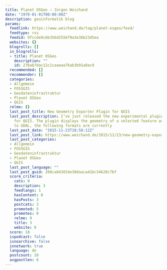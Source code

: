 ```yaml
---
title: Planet OSGeo – Jürgen Weichand
date: "1970-01-01T00:00:00Z"
description: geoinformatik blog
params:
  feedlink: https://www.weichand.de/tag/planet-osgeo/feed/
  feedtype: rss
  feedid: 9fccde9c6b356d2556f9a3e36b23d5ea
  websites: {}
  blogrolls: []
  in_blogrolls:
  - title: Planet OSGeo
    description: ""
    id: 276ab7dac12c1caaeaa76ab3b91a8ac9
  recommended: []
  recommender: []
  categories:
  - Allgemein
  - FOSSGIS
  - Geodateninfrastruktur
  - Planet OSGeo
  - QGIS
  relme: {}
  last_post_title: New Geometry Exporter Plugin for QGIS
  last_post_description: I’ve just released the new experimental plugin Geometry Exporter
    for QGIS. The plugin displays the geometry of a selected feature as text. Thanks
    to GDAL, the following formats are currently
  last_post_date: "2015-11-23T18:58:12Z"
  last_post_link: https://www.weichand.de/2015/11/23/new-geometry-exporter-plugin-for-qgis/
  last_post_categories:
  - Allgemein
  - FOSSGIS
  - Geodateninfrastruktur
  - Planet OSGeo
  - QGIS
  last_post_language: ""
  last_post_guid: 208ca843834e38daaca41bc34620c7bf
  score_criteria:
    cats: 0
    description: 3
    feedlangs: 1
    hasContent: 0
    hasPosts: 3
    postcats: 3
    promoted: 5
    promotes: 0
    relme: 0
    title: 3
    website: 0
  score: 18
  ispodcast: false
  isnoarchive: false
  innetwork: true
  language: de
  postcount: 10
  avgpostlen: 0
---
```

